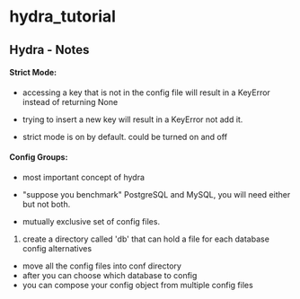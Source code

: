 # hydra_tutorial

## Hydra - Notes

#### Strict Mode:
 - accessing a key that is not in the config file will result in a KeyError instead of returning None
  
 - trying to insert a new key will result in a KeyError not add it.

 - strict mode is on by default. could be turned on and off

#### Config Groups:
   - most important concept of hydra
   - "suppose you benchmark" PostgreSQL and MySQL, you will need either but not both.

  - mutually exclusive set of config files.
  1. create a directory called 'db' that can hold a file for each database config alternatives
   - move all the config files into conf directory
  - after you can choose which database to config
  - you can compose your config object from multiple config files
